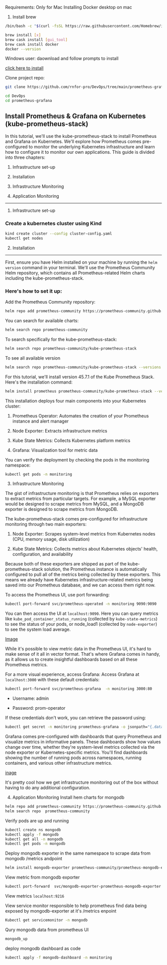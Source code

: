 Requirements: Only for Mac
Installing Docker desktop on mac
1. Install brew
```bash
/bin/bash -c "$(curl -fsSL https://raw.githubusercontent.com/Homebrew/install/master/install.sh)"
```

```bash
brew install [x]
brew cask install [gui_tool]
brew cask install docker
docker --version

```

Windows user:
daownload and follow prompts to install


[click here to install](https://docs.docker.com/desktop/setup/install/windows-install/)

Clone project repo:
```bash
git clone https://github.com/rnfor-pro/DevOps/tree/main/prometheus-grafana

cd DevOps
cd prometheus-grafana
```

## Install Prometheus & Grafana on Kubernetes (kube-prometheus-stack)
In this tutorial, we'll use the kube-prometheus-stack to install Prometheus and Grafana on Kubernetes. We'll explore how Prometheus comes pre-configured to monitor the underlying Kubernetes infrastructure and learn how to configure it to monitor our own applications. 
This guide is divided into three chapters:

1. Infrastructure set-up

2. Installation

3. Infrastructure Monitoring

4. Application Monitoring
---

1. Infrastructure set-up

### Create a kubernetes cluster using Kind

```bash
kind create cluster --config cluster-config.yaml
kubectl get nodes
```

2. Installation
---
First, ensure you have Helm installed on your machine by running the `helm version` command in your terminal.
We'll use the Prometheus Community Helm repository, which contains all Prometheus-related Helm charts including the kube-prometheus-stack.

### Here's how to set it up:

Add the Prometheus Community repository:
```bash
helm repo add prometheus-community https://prometheus-community.github.io/helm-charts
```

You can search for available charts:

```bash
helm search repo prometheus-community
```

To search specifically for the kube-prometheus-stack:
```bash
helm search repo prometheus-community/kube-prometheus-stack
```

To see all available version

```bash
helm search repo prometheus-community/kube-prometheus-stack --versions
```

For this tutorial, we'll install version 45.7.1 of the Kube Prometheus Stack. Here's the installation command:
```bash
helm install prometheus prometheus-community/kube-prometheus-stack --version 45.7.1 --namespace monitoring --create-namespace
```

This installation deploys four main components into your Kubernetes cluster:

1. Prometheus Operator: Automates the creation of your Prometheus instance and alert manager

2. Node Exporter: Extracts infrastructure metrics

3. Kube State Metrics: Collects Kubernetes platform metrics

4. Grafana: Visualization tool for metric data

You can verify the deployment by checking the pods in the monitoring namespace:
```bash
kubectl get pods -n monitoring
```

3. Infrastructure Monitoring

The gist of infrastructure monitoring is that Prometheus relies on exporters to extract metrics from particular targets. For example, a MySQL exporter would be designed to scrape metrics from MySQL, and a MongoDB exporter is designed to scrape metrics from MongoDB.

The kube-prometheus-stack comes pre-configured for infrastructure monitoring through two main exporters:

1. Node Exporter: Scrapes system-level metrics from Kubernetes nodes (CPU, memory usage, disk utilization)

2. Kube State Metrics: Collects metrics about Kubernetes objects' health, configuration, and availability

Because both of these exporters are shipped as part of the kube-prometheus-stack solution, the Prometheus instance is automatically configured to pull all of the metrics being collected by these exporters. This means we already have Kubernetes infrastructure-related metrics being saved into our Prometheus database, and we can access them right now.

To access the Prometheus UI, use port forwarding:
```bash
kubectl port-forward svc/prometheus-operated -n monitoring 9090:9090
```
You can then access the UI at `localhost:9090`. Here you can query metrics like `kube_pod_container_status_running` (collected by `kube-state-metrics`) to see the status of your pods, or node_load1 (collected by `node-exporter`) to see the system load average.

[Image]()

While it's possible to view metric data in the Prometheus UI, it's hard to make sense of it all in vector format. That's where Grafana comes in handy, as it allows us to create insightful dashboards based on all these Prometheus metrics.

For a more visual experience, access Grafana:
Access Grafana at `localhost:3000` with these default credentials:
```bash
kubectl port-forward svc/prometheus-grafana  -n monitoring 3000:80
```

- Username: admin

- Password: prom-operator

If these credentials don't work, you can retrieve the password using:
```bash
kubectl get secret -n monitoring prometheus-grafana -o jsonpath="{.data.admin-password}" | base64 --decode
```
Grafana comes pre-configured with dashboards that query Prometheus and visualize metrics in informative panels. These dashboards show how values change over time, whether they're system-level metrics collected via the node exporter or Kubernetes-specific metrics. You'll find dashboards showing the number of running pods across namespaces, running containers, and various other infrastructure metrics.

[inage]()

It's pretty cool how we get infrastructure monitoring out of the box without having to do any additional configuration.

4. Application Monitoring
Install hem charts for mongodb
```bash
helm repo add prometheus-community https://prometheus-community.github.io/helm-charts
helm search repo  prometheus-community 
```

Verify pods are up and running
```bash
kubectl create ns mongodb
kubectl apply -f mongodb 
kubectl get all -n mongodb
kubectl get pods -n mongodb
```

Deploy mongodb exporter in the same namespace to scrape data from mongodb /metrics andpoint
```bash
helm install mongodb-exporter prometheus-community/prometheus-mongodb-exporter -f mongodb-exporter/mongodb-exporter-values.yaml -n mongodb
```

View metric from mongodb exporter
```bash
kubectl port-forward  svc/mongodb-exporter-prometheus-mongodb-exporter 9216:9216 -n mongodb
```
View metrics `localhost:9216`

View service monitor responsible to help prometheus find data being exposed by mongodb-exporter at it's /metrics enpoint
```bash
Kubectl get servicemonitor -n mongodb
```

Qury mongodb data from prometheus UI

```bash
mongodb_up
```

deploy mongodb dashboard as code
```bash
kubectl apply -f mongodb-dashboard -n monitoring
```















